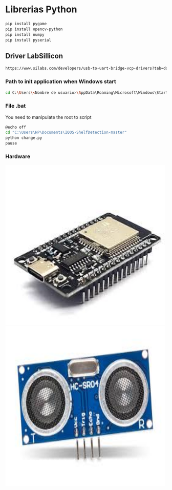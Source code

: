 # Librerias Python
```bash
pip install pygame
pip install opencv-python
pip install numpy
pip install pyserial
```

## Driver LabSillicon
```bash
https://www.silabs.com/developers/usb-to-uart-bridge-vcp-drivers?tab=downloads
```

### Path to init application when Windows start
```bash
cd C:\Users\<Nombre de usuario>\AppData\Roaming\Microsoft\Windows\Start Menu\Programs\Startup
```

### File .bat
You need to manipulate the root to script
```bash
@echo off
cd "C:\Users\HP\Documents\IQOS-ShelfDetection-master"
python change.py
pause
```

### Hardware

<img src="./img/esp32.jpeg" alt="main" width="500" height="500">
<img src="./img/ultrasonic.jpeg" alt="main" width="500" height="500">